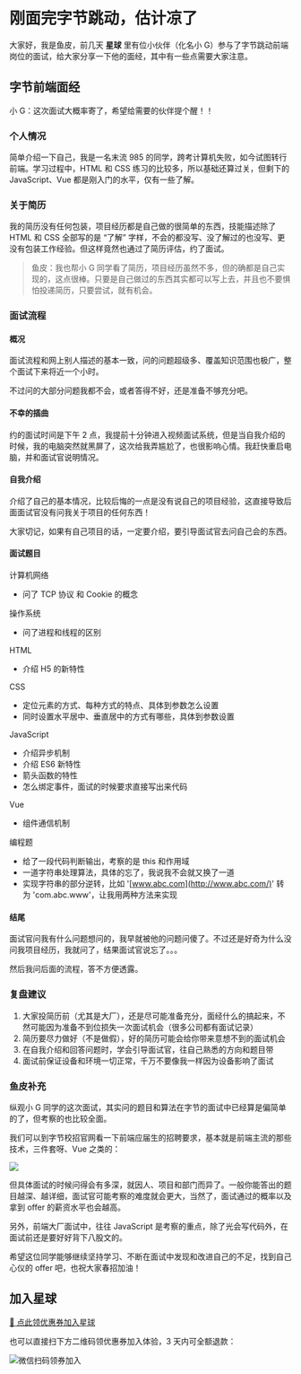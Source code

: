 # 刚面完字节跳动，估计凉了

大家好，我是鱼皮，前几天 **星球** 里有位小伙伴（化名小 G）参与了字节跳动前端岗位的面试，给大家分享一下他的面经，其中有一些点需要大家注意。



## 字节前端面经

小 G：这次面试大概率寄了，希望给需要的伙伴提个醒！！



### 个人情况

简单介绍一下自己，我是一名末流 985 的同学，跨考计算机失败，如今试图转行前端。学习过程中，HTML 和 CSS 练习的比较多，所以基础还算过关，但剩下的 JavaScript、Vue 都是刚入门的水平，仅有一些了解。



### 关于简历

我的简历没有任何包装，项目经历都是自己做的很简单的东西，技能描述除了 HTML 和 CSS 全部写的是 “了解” 字样，不会的都没写、没了解过的也没写、更没有包装工作经验。但这样竟然也通过了简历评估，约了面试。

> 鱼皮：我也帮小 G 同学看了简历，项目经历虽然不多，但的确都是自己实现的，这点很棒。只要是自己做过的东西其实都可以写上去，并且也不要惧怕投递简历，只要尝试，就有机会。



### 面试流程

#### 概况

面试流程和网上别人描述的基本一致，问的问题超级多、覆盖知识范围也极广，整个面试下来将近一个小时。

不过问的大部分问题我都不会，或者答得不好，还是准备不够充分吧。



#### 不幸的插曲

约的面试时间是下午 2 点，我提前十分钟进入视频面试系统，但是当自我介绍的时候，我的电脑突然就黑屏了，这次给我弄尴尬了，也很影响心情。我赶快重启电脑，并和面试官说明情况。



#### 自我介绍

介绍了自己的基本情况，比较后悔的一点是没有说自己的项目经验，这直接导致后面面试官没有问我关于项目的任何东西！

大家切记，如果有自己项目的话，一定要介绍，要引导面试官去问自己会的东西。



#### 面试题目

计算机网络

- 问了 TCP 协议 和 Cookie 的概念



操作系统

- 问了进程和线程的区别



HTML

- 介绍 H5 的新特性



CSS

- 定位元素的方式、每种方式的特点、具体到参数怎么设置
- 同时设置水平居中、垂直居中的方式有哪些，具体到参数设置



JavaScript

- 介绍异步机制
- 介绍 ES6 新特性
- 箭头函数的特性
- 怎么绑定事件，面试的时候要求直接写出来代码



Vue

- 组件通信机制



编程题

- 给了一段代码判断输出，考察的是 this 和作用域
- 一道字符串处理算法，具体的忘了，我说我不会就又换了一道
- 实现字符串的部分逆转，比如 '[www.abc.com](http://www.abc.com/)' 转为 'com.abc.www'，让我用两种方法来实现



#### 结尾

面试官问我有什么问题想问的，我早就被他的问题问傻了。不过还是好奇为什么没问我项目经历，我就问了，结果面试官说忘了。。。

然后我问后面的流程，答不方便透露。



### 复盘建议

1. 大家投简历前（尤其是大厂），还是尽可能准备充分，面经什么的搞起来，不然可能因为准备不到位损失一次面试机会（很多公司都有面试记录）
2. 简历要尽力做好（不是做假），好的简历可能会给你带来意想不到的面试机会
3. 在自我介绍和回答问题时，学会引导面试官，往自己熟悉的方向和题目带
4. 面试前保证设备和环境一切正常，千万不要像我一样因为设备影响了面试



### 鱼皮补充

纵观小 G 同学的这次面试，其实问的题目和算法在字节的面试中已经算是偏简单的了，但考察的也比较全面。

我们可以到字节校招官网看一下前端应届生的招聘要求，基本就是前端主流的那些技术，三件套呀、Vue 之类的：

![](https://qiniuyun.code-nav.cn/image-20220313152626448.png)

但具体面试的时候问得会有多深，就因人、项目和部门而异了。一般你能答出的题目越深、越详细，面试官可能考察的难度就会更大，当然了，面试通过的概率以及拿到 offer 的薪资水平也会越高。

另外，前端大厂面试中，往往 JavaScript 是考察的重点，除了光会写代码外，在面试前还是要好好背下八股文的。

希望这位同学能够继续坚持学习、不断在面试中发现和改进自己的不足，找到自己心仪的 offer 吧，也祝大家春招加油！



## 加入星球

[🧧 点此领优惠券加入星球](/加入星球.md)

也可以直接扫下方二维码领优惠券加入体验，3 天内可全额退款：

![微信扫码领券加入](https://xingqiu-tuchuang-1256524210.cos.ap-shanghai.myqcloud.com/1/%E6%98%9F%E7%90%83%E4%BC%98%E6%83%A0%E5%88%B8.png)



